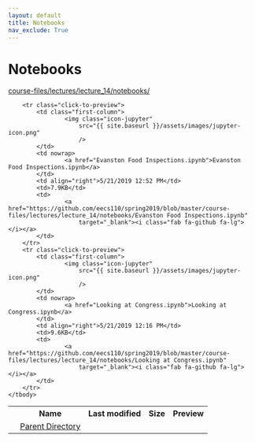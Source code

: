```yaml
---
layout: default
title: Notebooks
nav_exclude: True
---
```


# Notebooks

[course-files/lectures/lecture_14/notebooks/](.)

<table class="tbl-files">
    <tbody>
        <tr>
            <th valign="top"></th>
            <th>Name</th>
            <th>Last modified</th>
            <th>Size</th>
            <th>Preview</th>
        </tr>
        <tr>
            <td valign="top">
                <i class="fa fa-folder-open"></i>
            </td>
            <td><a href="../">Parent Directory</a></td>
            <td>&nbsp;</td>
            <td>&nbsp;</td>
            <td>&nbsp;</td>
        </tr>

        <tr class="click-to-preview">
            <td class="first-column">
                    <img class="icon-jupyter"
                        src="{{ site.baseurl }}/assets/images/jupyter-icon.png"
                        />
            </td>
            <td nowrap>
                    <a href="Evanston Food Inspections.ipynb">Evanston Food Inspections.ipynb</a>
            </td>
            <td align="right">5/21/2019 12:52 PM</td>
            <td>7.9KB</td>
            <td>
                    <a href="https://github.com/eecs110/spring2019/blob/master/course-files/lectures/lecture_14/notebooks/Evanston Food Inspections.ipynb"
                        target="_blank"><i class="fab fa-github fa-lg"></i></a>
            </td>
        </tr>
        <tr class="click-to-preview">
            <td class="first-column">
                    <img class="icon-jupyter"
                        src="{{ site.baseurl }}/assets/images/jupyter-icon.png"
                        />
            </td>
            <td nowrap>
                    <a href="Looking at Congress.ipynb">Looking at Congress.ipynb</a>
            </td>
            <td align="right">5/21/2019 12:16 PM</td>
            <td>9.6KB</td>
            <td>
                    <a href="https://github.com/eecs110/spring2019/blob/master/course-files/lectures/lecture_14/notebooks/Looking at Congress.ipynb"
                        target="_blank"><i class="fab fa-github fa-lg"></i></a>
            </td>
        </tr>
    </tbody>
</table>

